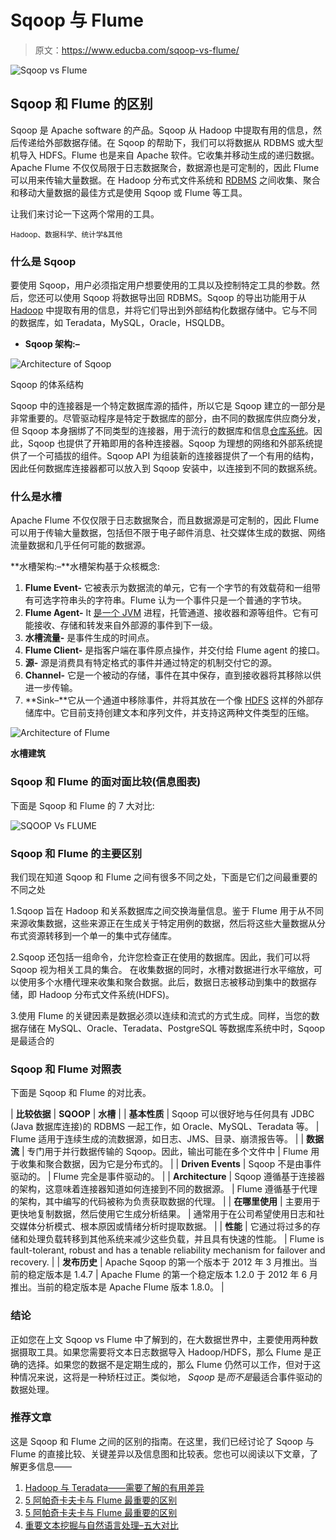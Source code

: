# Sqoop 与 Flume

> 原文：<https://www.educba.com/sqoop-vs-flume/>

![Sqoop vs Flume](img/fc49a7a6100c693abba580800a3f48cd.png)



## Sqoop 和 Flume 的区别

Sqoop 是 Apache software 的产品。Sqoop 从 Hadoop 中提取有用的信息，然后传递给外部数据存储。在 Sqoop 的帮助下，我们可以将数据从 RDBMS 或大型机导入 HDFS。Flume 也是来自 Apache 软件。它收集并移动生成的递归数据。Apache Flume 不仅仅局限于日志数据聚合，数据源也是可定制的，因此 Flume 可以用来传输大量数据。在 Hadoop 分布式文件系统和 [RDBMS](https://www.educba.com/what-is-rdbms/) 之间收集、聚合和移动大量数据的最佳方式是使用 Sqoop 或 Flume 等工具。

让我们来讨论一下这两个常用的工具。

<small>Hadoop、数据科学、统计学&其他</small>

### 什么是 Sqoop

要使用 Sqoop，用户必须指定用户想要使用的工具以及控制特定工具的参数。然后，您还可以使用 Sqoop 将数据导出回 RDBMS。Sqoop 的导出功能用于从 [Hadoop](https://www.educba.com/hadoop-vs-elasticsearch/) 中提取有用的信息，并将它们导出到外部结构化数据存储中。它与不同的数据库，如 Teradata，MySQL，Oracle，HSQLDB。

*   **Sqoop 架构:–**

![Architecture of Sqoop](img/d75bf43ac4ad207697a238952b453ec4.png)



Sqoop 的体系结构

Sqoop 中的连接器是一个特定数据库源的插件，所以它是 Sqoop 建立的一部分是非常重要的。尽管驱动程序是特定于数据库的部分，由不同的数据库供应商分发，但 Sqoop 本身捆绑了不同类型的连接器，用于流行的数据库和信息[仓库系统](https://www.educba.com/career-in-data-warehousing/)。因此，Sqoop 也提供了开箱即用的各种连接器。Sqoop 为理想的网络和外部系统提供了一个可插拔的组件。Sqoop API 为组装新的连接器提供了一个有用的结构，因此任何数据库连接器都可以放入到 Sqoop 安装中，以连接到不同的数据系统。

### 什么是水槽

Apache Flume 不仅仅限于日志数据聚合，而且数据源是可定制的，因此 Flume 可以用于传输大量数据，包括但不限于电子邮件消息、社交媒体生成的数据、网络流量数据和几乎任何可能的数据源。

**水槽架构:–**水槽架构基于众核概念:

1.  **Flume Event-** 它被表示为数据流的单元，它有一个字节的有效载荷和一组带有可选字符串头的字符串。Flume 认为一个事件只是一个普通的字节块。
2.  **Flume Agent-** It [是一个 JVM](https://www.educba.com/what-is-jvm/) 进程，托管通道、接收器和源等组件。它有可能接收、存储和转发来自外部源的事件到下一级。
3.  **水槽流量-** 是事件生成的时间点。
4.  **Flume Client-** 是指客户端在事件原点操作，并交付给 Flume agent 的接口。
5.  **源-** 源是消费具有特定格式的事件并通过特定的机制交付它的源。
6.  **Channel-** 它是一个被动的存储，事件在其中保存，直到接收器将其移除以供进一步传输。
7.  **Sink–**它从一个通道中移除事件，并将其放在一个像 [HDFS](https://www.educba.com/what-is-hdfs/) 这样的外部存储库中。它目前支持创建文本和序列文件，并支持这两种文件类型的压缩。

![Architecture of Flume](img/1c8a342bb7250635adfbeb38613e1201.png)



**水槽建筑**

### Sqoop 和 Flume 的面对面比较(信息图表)

下面是 Sqoop 和 Flume 的 7 大对比:

![SQOOP Vs FLUME](img/bb0a40997eb89ab70e47db36afd47b17.png)



### Sqoop 和 Flume 的主要区别

我们现在知道 Sqoop 和 Flume 之间有很多不同之处，下面是它们之间最重要的不同之处

1.Sqoop 旨在 Hadoop 和关系数据库之间交换海量信息。鉴于 Flume 用于从不同来源收集数据，这些来源正在生成关于特定用例的数据，然后将这些大量数据从分布式资源转移到一个单一的集中式存储库。

2.Sqoop 还包括一组命令，允许您检查正在使用的数据库。因此，我们可以将 Sqoop 视为相关工具的集合。
在收集数据的同时，水槽对数据进行水平缩放，可以使用多个水槽代理来收集和聚合数据。此后，数据日志被移动到集中的数据存储，即 Hadoop 分布式文件系统(HDFS)。

3.使用 Flume 的关键因素是数据必须以连续和流式的方式生成。同样，当您的数据存储在 MySQL、Oracle、Teradata、PostgreSQL 等数据库系统中时，Sqoop 是最适合的

### Sqoop 和 Flume 对照表

下面是 Sqoop 和 Flume 的对比表。

| **比较依据** | **SQOOP** | **水槽** |
| **基本性质** | Sqoop 可以很好地与任何具有 JDBC (Java 数据库连接)的 RDBMS 一起工作，如 Oracle、MySQL、Teradata 等。 | Flume 适用于连续生成的流数据源，如日志、JMS、目录、崩溃报告等。 |
| **数据流** | 专门用于并行数据传输的 Sqoop。因此，输出可能在多个文件中 | Flume 用于收集和聚合数据，因为它是分布式的。 |
| **Driven Events** | Sqoop 不是由事件驱动的。 | Flume 完全是事件驱动的。 |
| **Architecture** | Sqoop 遵循基于连接器的架构，这意味着连接器知道如何连接到不同的数据源。 | Flume 遵循基于代理的架构，其中编写的代码被称为负责获取数据的代理。 |
| **在哪里使用** | 主要用于更快地复制数据，然后使用它生成分析结果。 | 通常用于在公司希望使用日志和社交媒体分析模式、根本原因或情绪分析时提取数据。 |
| **性能** | 它通过将过多的存储和处理负载转移到其他系统来减少这些负载，并且具有快速的性能。 | Flume is fault-tolerant, robust and has a tenable reliability mechanism for failover and recovery. |
| **发布历史** | Apache Sqoop 的第一个版本于 2012 年 3 月推出。当前的稳定版本是 1.4.7 | Apache Flume 的第一个稳定版本 1.2.0 于 2012 年 6 月推出。当前的稳定版本是 Apache Flume 版本 1.8.0。 |

### 结论

正如您在上文 Sqoop vs Flume 中了解到的，在大数据世界中，主要使用两种数据摄取工具。如果您需要将文本日志数据导入 Hadoop/HDFS，那么 Flume 是正确的选择。如果您的数据不是定期生成的，那么 Flume 仍然可以工作，但对于这种情况来说，这将是一种矫枉过正。类似地， *Sqoop* 是*而不是*最适合事件驱动的数据处理。

### 推荐文章

这是 Sqoop 和 Flume 之间的区别的指南。在这里，我们已经讨论了 Sqoop 与 Flume 的直接比较、关键差异以及信息图和比较表。您也可以阅读以下文章，了解更多信息——

1.  [Hadoop 与 Teradata——需要了解的有用差异](https://www.educba.com/hadoop-vs-teradata/)
2.  [5 阿帕奇卡夫卡与 Flume 最重要的区别](https://www.educba.com/apache-kafka-vs-flume/)
3.  [5 阿帕奇卡夫卡与 Flume 最重要的区别](https://www.educba.com/apache-kafka-vs-flume/)
4.  [重要文本挖掘与自然语言处理–五大对比](https://www.educba.com/important-text-mining-vs-natural-language-processing/)





